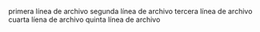 primera línea de archivo
segunda línea de archivo
tercera línea de archivo  
cuarta líena de archivo
quinta línea de archivo